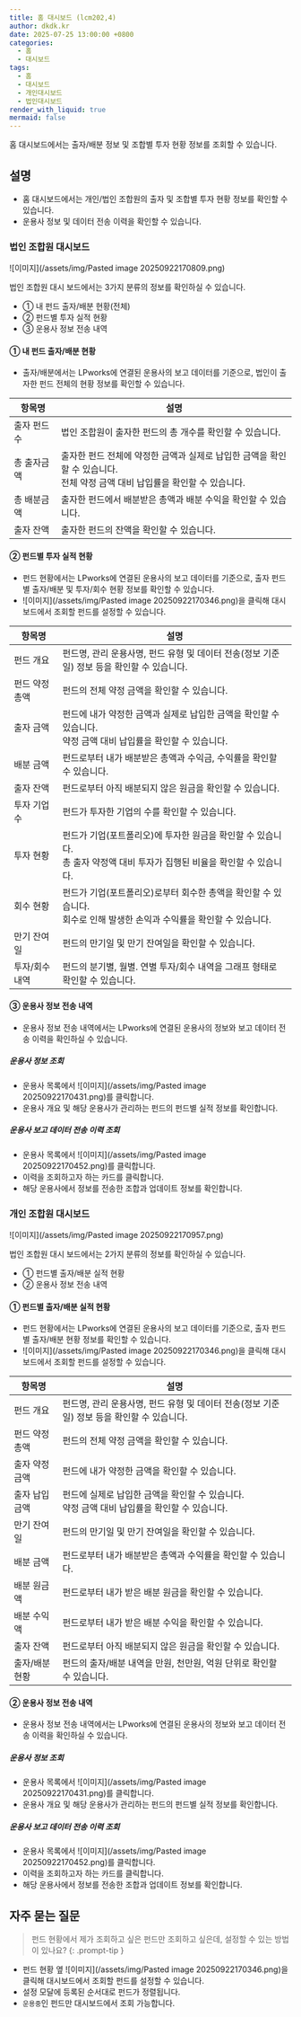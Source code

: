 ```yaml
---
title: 홈 대시보드 (lcm202,4)
author: dkdk.kr
date: 2025-07-25 13:00:00 +0800
categories:
  - 홈
  - 대시보드
tags:
  - 홈
  - 대시보드
  - 개인대시보드
  - 법인대시보드
render_with_liquid: true
mermaid: false
---
```

홈 대시보드에서는 출자/배분 정보 및 조합별 투자 현황 정보를 조회할 수 있습니다.
## 설명
- 홈 대시보드에서는 개인/법인 조합원의 출자 및 조합별 투자 현황 정보를 확인할 수 있습니다.
- 운용사 정보 및 데이터 전송 이력을 확인할 수 있습니다.

### 법인 조합원 대시보드

![이미지](/assets/img/Pasted image 20250922170809.png)

법인 조합원 대시 보드에서는 3가지 분류의 정보를 확인하실 수 있습니다.
- ① 내 펀드 출자/배분 현황(전체)
- ② 펀드별 투자 실적 현황
- ③ 운용사 정보 전송 내역

#### ① 내 펀드 출자/배분 현황
- 출자/배분에서는 LPworks에 연결된 운용사의 보고 데이터를 기준으로, 법인이 출자한 펀드 전체의 현황 정보를 확인할 수 있습니다.

| 항목명     | 설명                                                                         |
| ------- | -------------------------------------------------------------------------- |
| 출자 펀드 수 | 법인 조합원이 출자한 펀드의 총 개수를 확인할 수 있습니다.                                          |
| 총 출자금액  | 출자한 펀드 전체에 약정한 금액과 실제로 납입한 금액을 확인할 수 있습니다.<br>전체 약정 금액 대비 납입률을 확인할 수 있습니다. |
| 총 배분금액  | 출자한 펀드에서 배분받은 총액과 배분 수익을 확인할 수 있습니다.                                       |
| 출자 잔액   | 출자한 펀드의 잔액을 확인할 수 있습니다.                                                    |

#### ② 펀드별 투자 실적 현황
- 펀드 현황에서는 LPworks에 연결된 운용사의 보고 데이터를 기준으로, 출자 펀드별 출자/배분 및 투자/회수 현황 정보를 확인할 수 있습니다.
- ![이미지](/assets/img/Pasted image 20250922170346.png)을 클릭해 대시보드에서 조회할 펀드를 설정할 수 있습니다.

| 항목명      | 설명                                                                        |
| -------- | ------------------------------------------------------------------------- |
| 펀드 개요    | 펀드명, 관리 운용사명, 펀드 유형 및 데이터 전송(정보 기준일) 정보 등을 확인할 수 있습니다.                    |
| 펀드 약정 총액 | 펀드의 전체 약정 금액을 확인할 수 있습니다.                                                 |
| 출자 금액    | 펀드에 내가 약정한 금액과 실제로 납입한 금액을 확인할 수 있습니다.<br>약정 금액 대비 납입률을 확인할 수 있습니다.       |
| 배분 금액    | 펀드로부터 내가 배분받은 총액과 수익금, 수익률을 확인할 수 있습니다.                                   |
| 출자 잔액    | 펀드로부터 아직 배분되지 않은 원금을 확인할 수 있습니다.                                          |
| 투자 기업 수  | 펀드가 투자한 기업의 수를 확인할 수 있습니다.                                                |
| 투자 현황    | 펀드가 기업(포트폴리오)에 투자한 원금을 확인할 수 있습니다.<br>총 출자 약정액 대비 투자가 집행된 비율을 확인할 수 있습니다. |
| 회수 현황    | 펀드가 기업(포트폴리오)로부터 회수한 총액을 확인할 수 있습니다.<br>회수로 인해 발생한 손익과 수익률을 확인할 수 있습니다.   |
| 만기 잔여일   | 펀드의 만기일 및 만기 잔여일을 확인할 수 있습니다.                                             |
| 투자/회수 내역 | 펀드의 분기별, 월별. 연별 투자/회수 내역을 그래프 형태로 확인할 수 있습니다.                             |

#### ③ 운용사 정보 전송 내역
- 운용사 정보 전송 내역에서는 LPworks에 연결된 운용사의 정보와 보고 데이터 전송 이력을 확인하실 수 있습니다.

##### 운용사 정보 조회
- 운용사 목록에서 ![이미지](/assets/img/Pasted image 20250922170431.png)를 클릭합니다.
- 운용사 개요 및 해당 운용사가 관리하는 펀드의 펀드별 실적 정보를 확인합니다.

##### 운용사 보고 데이터 전송 이력 조회
- 운용사 목록에서 ![이미지](/assets/img/Pasted image 20250922170452.png)를 클릭합니다.
- 이력을 조회하고자 하는 카드를 클릭합니다.
- 해당 운용사에서 정보를 전송한 조합과 업데이트 정보를 확인합니다.


### 개인 조합원 대시보드

![이미지](/assets/img/Pasted image 20250922170957.png)

법인 조합원 대시 보드에서는 2가지 분류의 정보를 확인하실 수 있습니다.
- ① 펀드별 출자/배분 실적 현황
- ② 운용사 정보 전송 내역

#### ① 펀드별 출자/배분 실적 현황
- 펀드 현황에서는 LPworks에 연결된 운용사의 보고 데이터를 기준으로, 출자 펀드별 출자/배분 현황 정보를 확인할 수 있습니다.
- ![이미지](/assets/img/Pasted image 20250922170346.png)을 클릭해 대시보드에서 조회할 펀드를 설정할 수 있습니다.

| 항목명      | 설명                                                       |
| -------- | -------------------------------------------------------- |
| 펀드 개요    | 펀드명, 관리 운용사명, 펀드 유형 및 데이터 전송(정보 기준일) 정보 등을 확인할 수 있습니다.   |
| 펀드 약정 총액 | 펀드의 전체 약정 금액을 확인할 수 있습니다.                                |
| 출자 약정 금액 | 펀드에 내가 약정한 금액을 확인할 수 있습니다.                               |
| 출자 납입 금액 | 펀드에 실제로 납입한 금액을 확인할 수 있습니다.<br>약정 금액 대비 납입률을 확인할 수 있습니다. |
| 만기 잔여일   | 펀드의 만기일 및 만기 잔여일을 확인할 수 있습니다.                            |
| 배분 금액    | 펀드로부터 내가 배분받은 총액과 수익률을 확인할 수 있습니다.                       |
| 배분 원금액   | 펀드로부터 내가 받은 배분 원금을 확인할 수 있습니다.                           |
| 배분 수익액   | 펀드로부터 내가 받은 배분 수익을 확인할 수 있습니다.                           |
| 출자 잔액    | 펀드로부터 아직 배분되지 않은 원금을 확인할 수 있습니다.                         |
| 출자/배분 현황 | 펀드의 출자/배분 내역을 만원, 천만원, 억원 단위로 확인할 수 있습니다.                |

#### ② 운용사 정보 전송 내역
- 운용사 정보 전송 내역에서는 LPworks에 연결된 운용사의 정보와 보고 데이터 전송 이력을 확인하실 수 있습니다.

##### 운용사 정보 조회
- 운용사 목록에서 ![이미지](/assets/img/Pasted image 20250922170431.png)를 클릭합니다.
- 운용사 개요 및 해당 운용사가 관리하는 펀드의 펀드별 실적 정보를 확인합니다.

##### 운용사 보고 데이터 전송 이력 조회
- 운용사 목록에서 ![이미지](/assets/img/Pasted image 20250922170452.png)를 클릭합니다.
- 이력을 조회하고자 하는 카드를 클릭합니다.
- 해당 운용사에서 정보를 전송한 조합과 업데이트 정보를 확인합니다.


## 자주 묻는 질문

> 펀드 현황에서 제가 조회하고 싶은 펀드만 조회하고 싶은데, 설정할 수 있는 방법이 있나요?
{: .prompt-tip }
- 펀드 현황 옆 ![이미지](/assets/img/Pasted image 20250922170346.png)을 클릭해 대시보드에서 조회할 펀드를 설정할 수 있습니다.
- 설정 모달에 등록된 순서대로 펀드가 정렬됩니다.
- `운용중`인 펀드만 대시보드에서 조회 가능합니다.
